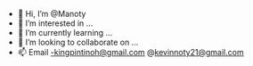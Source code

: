 - 👋 Hi, I’m @Manoty
- 👀 I’m interested in ...
- 🌱 I’m currently learning ...
- 💞️ I’m looking to collaborate on ...
- 📫 Email -kingpintinoh@gmail.com
@kevinnoty21@gmail.com
<!---
Manoty/Manoty is a ✨ special ✨ repository because its `README.md` (this file) appears on your GitHub profile.
You can click the Preview link to take a look at your changes.
--->
